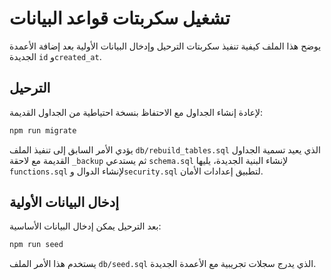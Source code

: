 # تشغيل سكربتات قواعد البيانات

يوضح هذا الملف كيفية تنفيذ سكربتات الترحيل وإدخال البيانات الأولية بعد إضافة الأعمدة الجديدة `id` و`created_at`.

## الترحيل
لإعادة إنشاء الجداول مع الاحتفاظ بنسخة احتياطية من الجداول القديمة:
```bash
npm run migrate
```
يؤدي الأمر السابق إلى تنفيذ الملف `db/rebuild_tables.sql` الذي يعيد تسمية الجداول القديمة مع لاحقة `_backup` ثم يستدعي `schema.sql` لإنشاء البنية الجديدة، يليها `functions.sql` لإنشاء الدوال و`security.sql` لتطبيق إعدادات الأمان.

## إدخال البيانات الأولية
بعد الترحيل يمكن إدخال البيانات الأساسية:
```bash
npm run seed
```
يستخدم هذا الأمر الملف `db/seed.sql` الذي يدرج سجلات تجريبية مع الأعمدة الجديدة.
